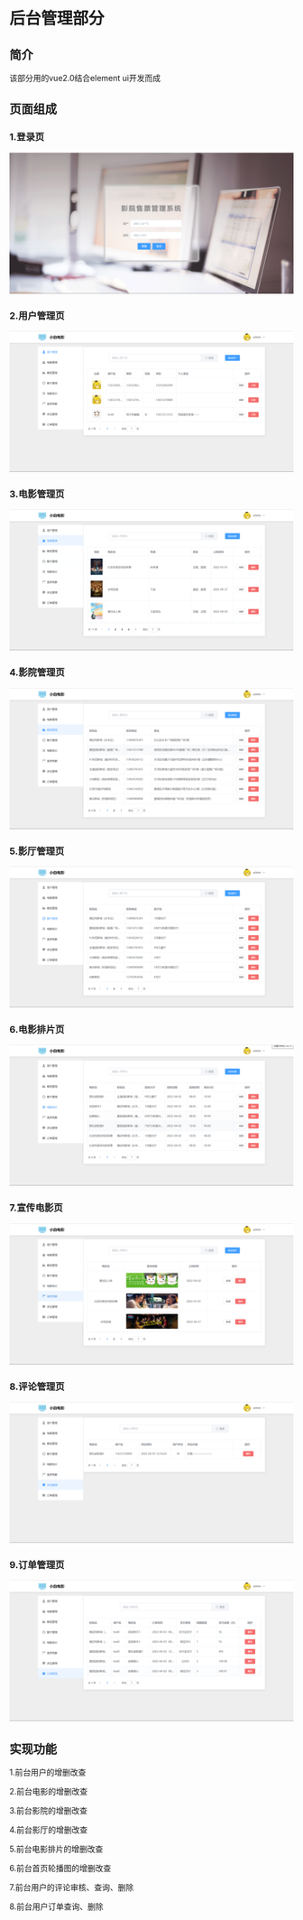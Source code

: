 # 后台管理部分

## 简介

该部分用的vue2.0结合element ui开发而成

## 页面组成

### 1.登录页

![登录页](./images/image-20220402113700336.png)

### 2.用户管理页

![image-20220402113747965](./images/image-20220402113747965.png)

### 3.电影管理页

![image-20220402113910846](./images/image-20220402113910846.png)

### 4.影院管理页

![image-20220402113915585](./images/image-20220402113915585.png)

### 5.影厅管理页

![image-20220402113921994](./images/image-20220402113921994.png)

### 6.电影排片页

![image-20220402113946945](./images/image-20220402113946945.png)

### 7.宣传电影页

![image-20220402113953881](./images/image-20220402113953881.png)

### 8.评论管理页

![image-20220402113959119](./images/image-20220402113959119.png)

### 9.订单管理页

![image-20220402114003666](./images/image-20220402114003666.png)

## 实现功能

1.前台用户的增删改查

2.前台电影的增删改查

3.前台影院的增删改查

4.前台影厅的增删改查

5.前台电影排片的增删改查

6.前台首页轮播图的增删改查

7.前台用户的评论审核、查询、删除

8.前台用户订单查询、删除
